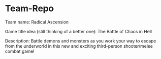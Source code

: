 # Team-Repo

Team name: Radical Ascension



Game title idea (still thinking of a better one): The Battle of Chaos in Hell


Description: Battle demons and monsters as you work your way to escape from the underworld in this new and exciting third-person shooter/melee combat game!
